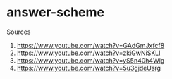 # answer-scheme
Sources
1. https://www.youtube.com/watch?v=GAdGmJxfcf8
2. https://www.youtube.com/watch?v=zkiGwNiSKLI
3. https://www.youtube.com/watch?v=yS5n40h4Wlg
4. https://www.youtube.com/watch?v=5u3gjdeUsrg
